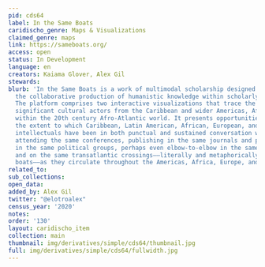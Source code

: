 ```yaml
---
pid: cds64
label: In the Same Boats
caridischo_genre: Maps & Visualizations
claimed_genre: maps
link: https://sameboats.org/
access: open
status: In Development
language: en
creators: Kaiama Glover, Alex Gil
stewards:
blurb: 'In the Same Boats is a work of multimodal scholarship designed to encourage
  the collaborative production of humanistic knowledge within scholarly communities.
  The platform comprises two interactive visualizations that trace the movements of
  significant cultural actors from the Caribbean and wider Americas, Africa, and Europe
  within the 20th century Afro-Atlantic world. It presents opportunities for unearthing
  the extent to which Caribbean, Latin American, African, European, and Afro-American
  intellectuals have been in both punctual and sustained conversation with one another:
  attending the same conferences, publishing in the same journals and presses, active
  in the same political groups, perhaps even elbow-to-elbow in the same Parisian cafés
  and on the same transatlantic crossings––literally and metaphorically in the same
  boats––as they circulate throughout the Americas, Africa, Europe, and beyond.'
related_to:
sub_collections:
open_data:
added_by: Alex Gil
twitter: "@elotroalex"
census_year: '2020'
notes:
order: '130'
layout: caridischo_item
collection: main
thumbnail: img/derivatives/simple/cds64/thumbnail.jpg
full: img/derivatives/simple/cds64/fullwidth.jpg
---
```

